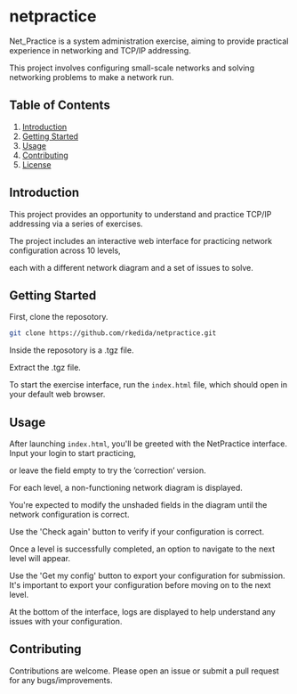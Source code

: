 # netpractice

Net_Practice is a system administration exercise, aiming to provide practical experience in networking and TCP/IP addressing.

This project involves configuring small-scale networks and solving networking problems to make a network run.

## Table of Contents

1. [Introduction](#Introduction)
2. [Getting Started](#Getting-Started)
3. [Usage](#Usage)
4. [Contributing](#Contributing)
5. [License](#License)

## Introduction

This project provides an opportunity to understand and practice TCP/IP addressing via a series of exercises.

The project includes an interactive web interface for practicing network configuration across 10 levels,

each with a different network diagram and a set of issues to solve.

## Getting Started

First, clone the reposotory. 
```sh
git clone https://github.com/rkedida/netpractice.git
```

Inside the reposotory is a .tgz file.

Extract the .tgz file.

To start the exercise interface, run the `index.html` file, which should open in your default web browser.

## Usage

After launching `index.html`, you'll be greeted with the NetPractice interface. Input your login to start practicing,

or leave the field empty to try the ’correction’ version.

For each level, a non-functioning network diagram is displayed.

You're expected to modify the unshaded fields in the diagram until the network configuration is correct.

Use the 'Check again' button to verify if your configuration is correct.

Once a level is successfully completed, an option to navigate to the next level will appear.

Use the 'Get my config' button to export your configuration for submission. It's important to export your configuration before moving on to the next level.

At the bottom of the interface, logs are displayed to help understand any issues with your configuration.

## Contributing

Contributions are welcome. Please open an issue or submit a pull request for any bugs/improvements.
